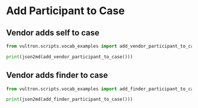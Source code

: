 # Add Participant to Case

## Vendor adds self to case

```python exec="true" idprefix=""
from vultron.scripts.vocab_examples import add_vendor_participant_to_case, json2md

print(json2md(add_vendor_participant_to_case()))
```

## Vendor adds finder to case

```python exec="true" idprefix=""
from vultron.scripts.vocab_examples import add_finder_participant_to_case, json2md

print(json2md(add_finder_participant_to_case()))
```
